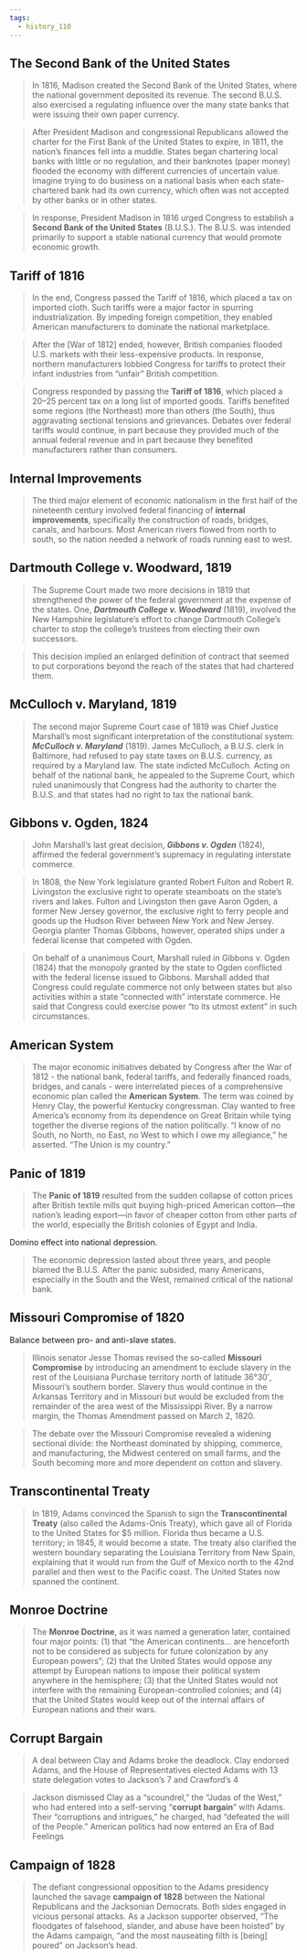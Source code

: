 ```yaml
---
tags:
  - history_110
---
```


## The Second Bank of the United States

> In 1816, Madison created the Second Bank of the United States, where the national government deposited its revenue. The second B.U.S. also exercised a regulating influence over the many state banks that were issuing their own paper currency.

> After President Madison and congressional Republicans allowed the charter for the First Bank of the United States to expire, in 1811, the nation’s finances fell into a muddle. States began chartering local banks with little or no regulation, and their banknotes (paper money) flooded the economy with different currencies of uncertain value. Imagine trying to do business on a national basis when each state-chartered bank had its own currency, which often was not accepted by other banks or in other states.

> In response, President Madison in 1816 urged Congress to establish a **Second Bank of the United States** (B.U.S.). The B.U.S. was intended primarily to support a stable national currency that would promote economic growth.

## Tariff of 1816

> In the end, Congress passed the Tariff of 1816, which placed a tax on imported cloth. Such tariffs were a major factor in spurring industrialization. By impeding foreign competition, they enabled American manufacturers to dominate the national marketplace.

> After the \[War of 1812] ended, however, British companies flooded U.S. markets with their less-expensive products. In response, northern manufacturers lobbied Congress for tariffs to protect their infant industries from “unfair” British competition.

> Congress responded by passing the **Tariff of 1816**, which placed a 20–25 percent tax on a long list of imported goods. Tariffs benefited some regions (the Northeast) more than others (the South), thus aggravating sectional tensions and grievances. Debates over federal tariffs would continue, in part because they provided much of the annual federal revenue and in part because they benefited manufacturers rather than consumers.

## Internal Improvements

> The third major element of economic nationalism in the first half of the nineteenth century involved federal financing of **internal improvements**, specifically the construction of roads, bridges, canals, and harbours. Most American rivers flowed from north to south, so the nation needed a network of roads running east to west.

## Dartmouth College v. Woodward, 1819

> The Supreme Court made two more decisions in 1819 that strengthened the power of the federal government at the expense of the states. One, ***Dartmouth College v. Woodward*** (1819), involved the New Hampshire legislature’s effort to change Dartmouth College’s charter to stop the college’s trustees from electing their own successors.

> This decision implied an enlarged definition of contract that seemed to put corporations beyond the reach of the states that had chartered them.

## McCulloch v. Maryland, 1819

> The second major Supreme Court case of 1819 was Chief Justice Marshall’s most significant interpretation of the constitutional system: ***McCulloch v. Maryland*** (1819). James McCulloch, a B.U.S. clerk in Baltimore, had refused to pay state taxes on B.U.S. currency, as required by a Maryland law. The state indicted McCulloch. Acting on behalf of the national bank, he appealed to the Supreme Court, which ruled unanimously that Congress had the authority to charter the B.U.S. and that states had no right to tax the national bank.

## Gibbons v. Ogden, 1824

> John Marshall’s last great decision, ***Gibbons v. Ogden*** (1824), affirmed the federal government’s supremacy in regulating interstate commerce.

> In 1808, the New York legislature granted Robert Fulton and Robert R. Livingston the exclusive right to operate steamboats on the state’s rivers and lakes. Fulton and Livingston then gave Aaron Ogden, a former New Jersey governor, the exclusive right to ferry people and goods up the Hudson River between New York and New Jersey. Georgia planter Thomas Gibbons, however, operated ships under a federal license that competed with Ogden.

> On behalf of a unanimous Court, Marshall ruled in Gibbons v. Ogden (1824) that the monopoly granted by the state to Ogden conflicted with the federal license issued to Gibbons. Marshall added that Congress could regulate commerce not only between states but also activities within a state “connected with” interstate commerce. He said that Congress could exercise power “to its utmost extent” in such circumstances.

## American System

> The major economic initiatives debated by Congress after the War of 1812 - the national bank, federal tariffs, and federally financed roads, bridges, and canals - were interrelated pieces of a comprehensive economic plan called the **American System**. The term was coined by Henry Clay, the powerful Kentucky congressman. Clay wanted to free America’s economy from its dependence on Great Britain while tying together the diverse regions of the nation politically. “I know of no South, no North, no East, no West to which I owe my allegiance,” he asserted. “The Union is my country.”

## Panic of 1819

> The **Panic of 1819** resulted from the sudden collapse of cotton prices after British textile mills quit buying high-priced American cotton—the nation’s leading export—in favor of cheaper cotton from other parts of the world, especially the British colonies of Egypt and India.

Domino effect into national depression.

> The economic depression lasted about three years, and people blamed the B.U.S. After the panic subsided, many Americans, especially in the South and the West, remained critical of the national bank.

## Missouri Compromise of 1820

Balance between pro- and anti-slave states.

> Illinois senator Jesse Thomas revised the so-called **Missouri Compromise** by introducing an amendment to exclude slavery in the rest of the Louisiana Purchase territory north of latitude 36°30ʹ, Missouri’s southern border. Slavery thus would continue in the Arkansas Territory and in Missouri but would be excluded from the remainder of the area west of the Mississippi River. By a narrow margin, the Thomas Amendment passed on March 2, 1820.

> The debate over the Missouri Compromise revealed a widening sectional divide: the Northeast dominated by shipping, commerce, and manufacturing, the Midwest centered on small farms, and the South becoming more and more dependent on cotton and slavery.

## Transcontinental Treaty

> In 1819, Adams convinced the Spanish to sign the **Transcontinental Treaty** (also called the Adams-Onís Treaty), which gave all of Florida to the United States for $5 million. Florida thus became a U.S. territory; in 1845, it would become a state. The treaty also clarified the western boundary separating the Louisiana Territory from New Spain, explaining that it would run from the Gulf of Mexico north to the 42nd parallel and then west to the Pacific coast. The United States now spanned the continent.

## Monroe Doctrine

> The **Monroe Doctrine**, as it was named a generation later, contained four major points: (1) that “the American continents... are henceforth not to be considered as subjects for future colonization by any European powers”; (2) that the United States would oppose any attempt by European nations to impose their political system anywhere in the hemisphere; (3) that the United States would not interfere with the remaining European-controlled colonies; and (4) that the United States would keep out of the internal affairs of European nations and their wars.

## Corrupt Bargain

> A deal between Clay and Adams broke the deadlock. Clay endorsed Adams, and the House of Representatives elected Adams with 13 state delegation votes to Jackson’s 7 and Crawford’s 4

> Jackson dismissed Clay as a “scoundrel,” the “Judas of the West,” who had entered into a self-serving “**corrupt bargain**” with Adams. Their “corruptions and intrigues,” he charged, had “defeated the will of the People.” American politics had now entered an Era of Bad Feelings

## Campaign of 1828

> The defiant congressional opposition to the Adams presidency launched the savage **campaign of 1828** between the National Republicans and the Jacksonian Democrats. Both sides engaged in vicious personal attacks. As a Jackson supporter observed, “The floodgates of falsehood, slander, and abuse have been hoisted” by the Adams campaign, “and the most nauseating filth is \[being] poured” on Jackson’s head.
